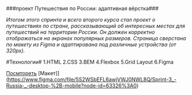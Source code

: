 ###проект Путешествия по России: адаптивная вёрстка###

*Итогом этого спринта и всего второго курса стал проект о путешествиях по стране, рассказывающий об интересных местах для путешествий на территории России. Он должен корректно отображаться на экранах популярных размеров.
Страница сверстана по макету из Figma и адаптирована под различные устройства (от 320px).*

#Технологии#
1.HTML
2.CSS
3.BEM
4.Flexbox
5.Grid Layout
6.Figma

[Посмтореть](https://www.yandex.ru)
[Макет]](https://www.figma.com/file/5S2WSbEFL6awjVWJ0NWL8Q/Sprint-3_-Russia-_-desktop-%2B-mobile?node-id=63326%3A0)

